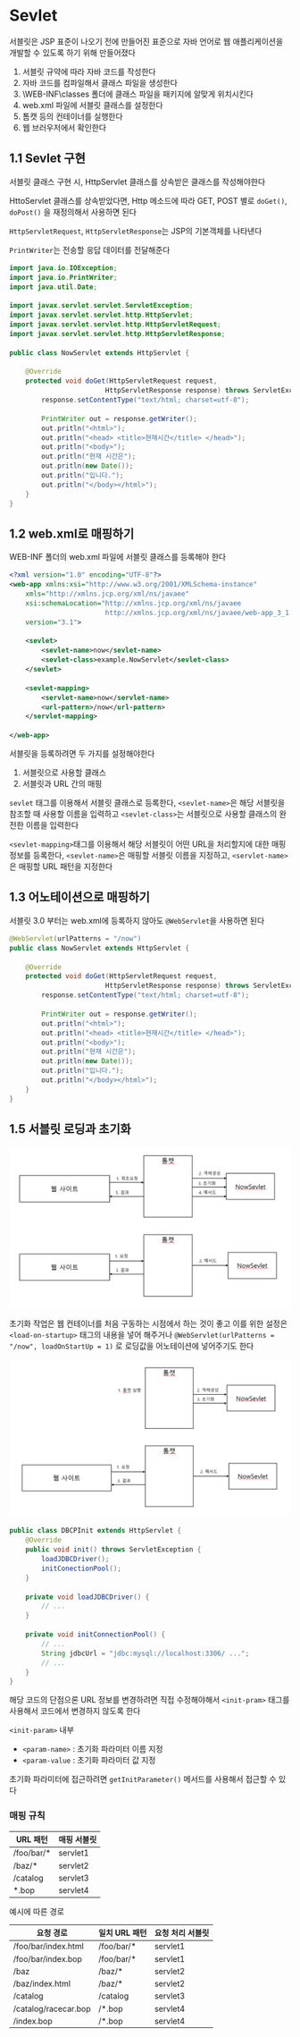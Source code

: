 # Sevlet

서블릿은 JSP 표준이 나오기 전에 만들어진 표준으로 자바 언어로 웹 애플리케이션을 개발할 수 있도록 하기 위해 만들어졌다

1. 서블릿 규약에 따라 자바 코드를 작성한다
2. 자바 코드를 컴파일해서 클래스 파일을 생성한다
3. \WEB-INF\classes 폴더에 클래스 파일을 패키지에 알맞게 위치시킨다
4. web.xml 파일에 서블릿 클래스를 설정한다
5. 톰캣 등의 컨테이너를 실행한다
6. 웹 브러우저에서 확인한다

## 1.1 Sevlet 구현

서블릿 클래스 구현 시, HttpServlet 클래스를 상속받은 클래스를 작성해야한다

HttoServlet 클래스를 상속받았다면, Http 메소드에 따라 GET, POST 별로 `doGet()`, `doPost()` 을 재정의해서 사용하면 된다

`HttpServletRequest`, `HttpServletResponse`는 JSP의 기본객체를 나타낸다

`PrintWriter`는 전송할 응답 데이터를 전달해준다

```java
import java.io.IOException;
import java.io.PrintWriter;
import java.util.Date;

import javax.servlet.servlet.ServletException;
import javax.servlet.servlet.http.HttpServlet;
import javax.servlet.servlet.http.HttpServletRequest;
import javax.servlet.servlet.http.HttpServletResponse;

public class NowServlet extends HttpServlet {

    @Override
    protected void doGet(HttpServletRequest request,
                        HttpServletResponse response) throws ServletException, IOException {
        response.setContentType("text/html; charset=utf-8");

        PrintWriter out = response.getWriter();
        out.pritln("<html>");
        out.pritln("<head> <title>현재시간</title> </head>");
        out.pritln("<body>");
        out.pritln("현재 시간은");
        out.pritln(new Date());
        out.pritln("입니다.");
        out.pritln("</body></html>");
    }
}
```

## 1.2 web.xml로 매핑하기

WEB-INF 폴더의 web.xml 파일에 서블릿 클래스를 등록해야 한다

```xml
<?xml version="1.0" encoding="UTF-8"?>
<web-app xmlns:xsi="http://www.w3.org/2001/XMLSchema-instance"
    xmls="http://xmlns.jcp.org/xml/ns/javaee"
    xsi:schemaLocation="http://xmlns.jcp.org/xml/ns/javaee
                        http://xmlns.jcp.org/xml/ns/javaee/web-app_3_1.xsd"
    version="3.1">

    <sevlet>
        <sevlet-name>now</sevlet-name>
        <sevlet-class>example.NowServlet</sevlet-class>
    </sevlet>

    <sevlet-mapping>
        <servlet-name>now</servlet-name>
        <url-pattern>/now</url-pattern>
    </servlet-mapping>

</web-app>
```

서블릿을 등록하려면 두 가지를 설정해야한다

1. 서블릿으로 사용할 클래스
2. 서블릿과 URL 간의 매핑

`sevlet` 태그를 이용해서 서블릿 클래스로 등록한다, `<sevlet-name>`은 해당 서블릿을 참조할 때 사용할 이름을 입력하고 `<sevlet-class>`는 서블릿으로 사용할 클래스의 완전한 이름을 입력한다

`<sevlet-mapping>`태그를 이용해서 해당 서블릿이 어떤 URL을 처리할지에 대한 매핑 정보를 등록한다, `<sevlet-name>`은 매핑할 서블릿 이름을 지정하고, `<servlet-name>`은 매핑할 URL 패턴을 지정한다

## 1.3 어노테이션으로 매핑하기

서블릿 3.0 부터는 web.xml에 등록하지 않아도 `@WebServlet`을 사용하면 된다

```java
@WebServlet(urlPatterns = "/now")
public class NowServlet extends HttpServlet {

    @Override
    protected void doGet(HttpServletRequest request,
                        HttpServletResponse response) throws ServletException, IOException {
        response.setContentType("text/html; charset=utf-8");

        PrintWriter out = response.getWriter();
        out.pritln("<html>");
        out.pritln("<head> <title>현재시간</title> </head>");
        out.pritln("<body>");
        out.pritln("현재 시간은");
        out.pritln(new Date());
        out.pritln("입니다.");
        out.pritln("</body></html>");
    }
}
```

## 1.5 서블릿 로딩과 초기화

<img src="https://github.com/Geol2/Today-I-Learned/blob/main/JSP/images/servlet-init-loading.png" />

초기화 작업은 웹 컨테이너를 처음 구동하는 시점에서 하는 것이 좋고 이를 위한 설정은 `<load-on-startup>` 태그의 내용을 넣어 해주거나 `@WebServlet(urlPatterns = "/now", loadOnStartUp = 1)` 로 로딩값을 어노테이션에 넣어주기도 한다

<img src="https://github.com/Geol2/Today-I-Learned/blob/main/JSP/images/servlet-init.png" />

```java
public class DBCPInit extends HttpServlet {
    @Override
    public void init() throws ServletException {
        loadJDBCDriver();
        initConectionPool();
    }

    private void loadJDBCDriver() {
        // ...
    }

    private void initConnectionPool() {
        // ...
        String jdbcUrl = "jdbc:mysql://localhost:3306/ ...";
        // ...
    }
}
```

해당 코드의 단점으론 URL 정보를 변경하려면 직접 수정해야해서 `<init-pram>` 태그를 사용해서 코드에서 변경하지 않도록 한다

`<init-param>` 내부
  - `<param-name>` : 초기화 파라미터 이름 지정
  - `<param-value` : 초기화 파라미터 값 지정

초기화 파라미터에 접근하려면 `getInitParameter()` 메서드를 사용해서 접근할 수 있다

### 매핑 규칙

| URL 패턴   | 매핑 서블릿 |
|------------|-------------|
| /foo/bar/* | servlet1    |
| /baz/*     | servlet2    |
| /catalog   | servlet3    |
| *.bop      | servlet4    |

예시에 따른 경로

|     요청 경로        | 일치 URL 패턴 | 요청 처리 서블릿 |
|----------------------|-------------|-----------------|
| /foo/bar/index.html  | /foo/bar/*  | servlet1        |
| /foo/bar/index.bop   | /foo/bar/*  | servlet1        |
| /baz                 | /baz/*      | servlet2        |
| /baz/index.html      | /baz/*      | servlet2        |
| /catalog             | /catalog    | servlet3        |
| /catalog/racecar.bop | /*.bop      | servlet4        |
| /index.bop           | /*.bop      | servlet4        |